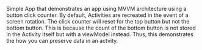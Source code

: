 Simple App that demonstrates an app using MVVM architecture using a button click counter. By default, Activities are recreated in the event of a screen rotation. The click counter will reset for the top button but not the bottom button. This is because the count of the bottom button is not stored in the Activity itself but with a viewModel instead. Thus, this demonstrates the how you can preserve data in an actvity. 

